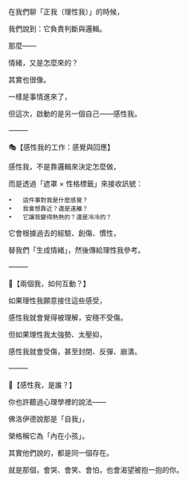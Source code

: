 在我們聊「正我（理性我）」的時候，

我們說到：它負責判斷與邏輯。

那麼——

情緒，又是怎麼來的？

其實也很像。

一樣是事情進來了，

但這次，啟動的是另一個自己——感性我。

⸻

🎭【感性我的工作：感覺與回應】

感性我，不是靠邏輯來決定怎麼做，

而是透過「遮罩 × 性格標籤」來接收訊號：

	•	這件事對我是什麼感覺？
	•	我會想靠近？還是遠離？
	•	它讓我變得熱熱的？還是冷冷的？

它會根據過去的經驗、創傷、慣性，

替我們「生成情緒」，然後傳給理性我參考。

⸻

🤝【兩個我，如何互動？】

如果理性我願意接住這些感受，

感性我就會覺得被理解，安穩不受傷。

但如果理性我太強勢、太壓抑，

感性我就會受傷，甚至封閉、反彈、崩潰。

⸻

👶【感性我，是誰？】

你也許聽過心理學裡的說法——

佛洛伊德說那是「自我」，

榮格稱它為「內在小孩」。

其實他們說的，都是同一個存在。

就是那個，會哭、會笑、會怕，也會渴望被抱一抱的你。